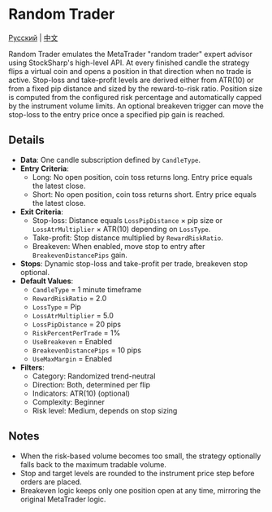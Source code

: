 # Random Trader
[Русский](README_ru.md) | [中文](README_cn.md)

Random Trader emulates the MetaTrader "random trader" expert advisor using StockSharp's high-level API.
At every finished candle the strategy flips a virtual coin and opens a position in that direction when no trade is active.
Stop-loss and take-profit levels are derived either from ATR(10) or from a fixed pip distance and sized by the reward-to-risk ratio.
Position size is computed from the configured risk percentage and automatically capped by the instrument volume limits.
An optional breakeven trigger can move the stop-loss to the entry price once a specified pip gain is reached.

## Details
- **Data**: One candle subscription defined by `CandleType`.
- **Entry Criteria**:
  - Long: No open position, coin toss returns long. Entry price equals the latest close.
  - Short: No open position, coin toss returns short. Entry price equals the latest close.
- **Exit Criteria**:
  - Stop-loss: Distance equals `LossPipDistance` × pip size or `LossAtrMultiplier` × ATR(10) depending on `LossType`.
  - Take-profit: Stop distance multiplied by `RewardRiskRatio`.
  - Breakeven: When enabled, move stop to entry after `BreakevenDistancePips` gain.
- **Stops**: Dynamic stop-loss and take-profit per trade, breakeven stop optional.
- **Default Values**:
  - `CandleType` = 1 minute timeframe
  - `RewardRiskRatio` = 2.0
  - `LossType` = Pip
  - `LossAtrMultiplier` = 5.0
  - `LossPipDistance` = 20 pips
  - `RiskPercentPerTrade` = 1%
  - `UseBreakeven` = Enabled
  - `BreakevenDistancePips` = 10 pips
  - `UseMaxMargin` = Enabled
- **Filters**:
  - Category: Randomized trend-neutral
  - Direction: Both, determined per flip
  - Indicators: ATR(10) (optional)
  - Complexity: Beginner
  - Risk level: Medium, depends on stop sizing

## Notes
- When the risk-based volume becomes too small, the strategy optionally falls back to the maximum tradable volume.
- Stop and target levels are rounded to the instrument price step before orders are placed.
- Breakeven logic keeps only one position open at any time, mirroring the original MetaTrader logic.
